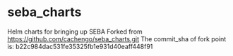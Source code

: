 # seba_charts
Helm charts for bringing up SEBA
Forked from https://github.com/cachengo/seba_charts.git
The commit_sha of fork point is: b22c984dac531fe35325fb1e931d40eaff448f91

